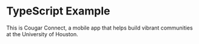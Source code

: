 # TypeScript Example

This is Cougar Connect, a mobile app that helps build vibrant communities at the University of Houston.
